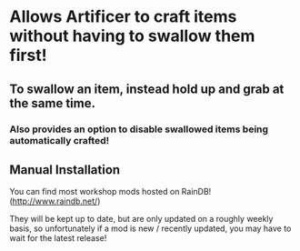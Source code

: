 # Allows Artificer to craft items without having to swallow them first!

## To swallow an item, instead hold up and grab at the same time.

### Also provides an option to disable swallowed items being automatically crafted!

## Manual Installation
You can find most workshop mods hosted on RainDB! (http://www.raindb.net/)
  
  They will be kept up to date, but are only updated on a roughly weekly basis, so unfortunately if a mod is new / recently updated, you may have to wait for the latest release!
